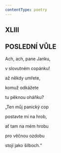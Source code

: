 ```yaml
---
contentType: poetry
---
```


<section>

## XLIII  

## POSLEDNÍ VŮLE

Ach, ach, pane Janku,  

v slovutném copánku!

až někdy umřete,

komuž odkážete

tu pěknou oháňku?

„Ten můj panický cop

postavte mi na hrob,

ať tam na mém hrobu

pro věčnou ozdobu

stojí jako šilboch.“

</section>
